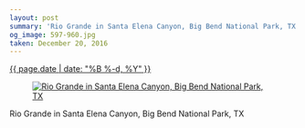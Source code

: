```yaml
---
layout: post
summary: 'Rio Grande in Santa Elena Canyon, Big Bend National Park, TX'
og_image: 597-960.jpg
taken: December 20, 2016
---
```


<div class="post">
 <time>
  <a href="/597">
   {{ page.date | date: "%B %-d, %Y" }}
  </a>
 </time>
 <a href="/597">
  <figure data-taken="12/20/2016">
   <img alt="Rio Grande in Santa Elena Canyon, Big Bend National Park, TX" sizes="(min-width: 700px) 50vw, calc(100vw - 2rem)" src="{{ site.assets_url }}/597-480.jpg" srcset="{{ site.assets_url }}/597-240.jpg 240w, {{ site.assets_url }}/597-480.jpg 480w, {{ site.assets_url }}/597-720.jpg 720w, {{ site.assets_url }}/597-960.jpg 960w"/>
  </figure>
 </a>
 <span>
  Rio Grande in Santa Elena Canyon, Big Bend National Park, TX
 </span>
</div>
